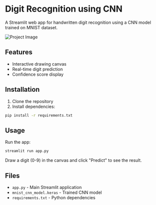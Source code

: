 # Digit Recognition using CNN

A Streamlit web app for handwritten digit recognition using a CNN model trained on MNIST dataset.

![Project Image](hat_frontside_copy.jpg)

## Features
- Interactive drawing canvas
- Real-time digit prediction
- Confidence score display

## Installation

1. Clone the repository
2. Install dependencies:
```bash
pip install -r requirements.txt
```

## Usage

Run the app:
```bash
streamlit run app.py
```

Draw a digit (0-9) in the canvas and click "Predict" to see the result.

## Files
- `app.py` - Main Streamlit application
- `mnist_cnn_model.keras` - Trained CNN model
- `requirements.txt` - Python dependencies
